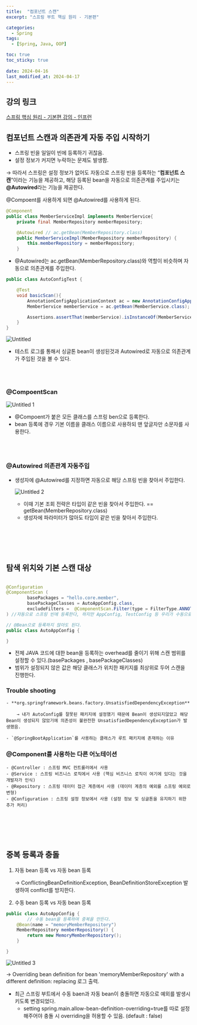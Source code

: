 ```yaml
---
title:  "컴포넌트 스캔"
excerpt: "스프링 부트 핵심 원리 - 기본편"

categories:
  - Spring
tags:
  - [Spring, Java, OOP]

toc: true
toc_sticky: true
 
date: 2024-04-16
last_modified_at: 2024-04-17
---
```


## 강의 링크
[스프링 핵심 원리 - 기본편 강의 - 인프런](https://www.inflearn.com/course/스프링-핵심-원리-기본편/dashboard)

## 컴포넌트 스캔과 의존관계 자동 주입 시작하기

- 스프링 빈을 일일이 빈에 등록하기 귀찮음.
- 설정 정보가 커지면 누락하는 문제도 발생함.

→ 따라서 스프링은 설정 정보가 없어도 자동으로 스프링 빈을 등록하는 “**컴포넌트 스캔**”이라는 기능을 제공하고, 해당 등록된 bean을 자동으로 의존관계를 주입시키는 **@Autowired**라는 기능을 제공한다.

@Compoent를 사용하게 되면 @Autowired를 사용하게 된다.

```java
@Component
public class MemberServiceImpl implements MemberService{
    private final MemberRepository memberRepository;

    @Autowired // ac.getBean(MemberRepository.class)
    public MemberServiceImpl(MemberRepository memberRepository) {
        this.memberRepository = memberRepository;
    }
```

- @Autowired는 ac.getBean(MemberRepository.class)와 역할이 비슷하며 자동으로 의존관계를 주입한다.

```java
public class AutoConfigTest {

    @Test
    void basicScan(){
        AnnotationConfigApplicationContext ac = new AnnotationConfigApplicationContext(AutoAppConfig.class);
        MemberService memberService = ac.getBean(MemberService.class);

        Assertions.assertThat(memberService).isInstanceOf(MemberService.class);
    }
}
```

![Untitled](https://github.com/Jedo0224/Jedo0224.github.io/assets/90050514/0e21ce56-3eca-4213-ae08-db6a480d4733)



- 테스트 로그를 통해서 싱글톤 bean이 생성된것과 Autowired로 자동으로 의존관계가 주입된 것을 볼 수 있다.

<br/>
<br/>

### @CompoentScan

![Untitled 1](https://github.com/Jedo0224/Jedo0224.github.io/assets/90050514/a9aef594-7da4-4d99-989b-68446e1ccb0e)


- @Compoent가 붙은 모든 클래스를 스프링 ben으로 등록한다.
- bean 등록에 경우 기본 이름을 클래스 이름으로 사용하되 맨 앞글자만 소문자를 사용한다.

<br/>
<br/>

### @Autowired 의존관계 자동주입

- 생성자에 @Autowired를 지정하면 자동으로 해당 스프링 빈을 찾아서 주입한다.
    
    ![Untitled 2](https://github.com/Jedo0224/Jedo0224.github.io/assets/90050514/e0e04223-7cae-4470-b12e-c9f781209121)

    
    - 이때 기본 조회 전략은 타입이 같은 빈을 찾아서 주입한다. == getBean(MemberRepository.class)
    - 생성자에 파라미터가 많아도 타입이 같은 빈을 찾아서 주입한다.

<br/>
<br/>
<br/>
<br/>

## 탐색 위치와 기본 스캔 대상

```java

@Configuration
@ComponentScan (
        basePackages = "hello.core.member",
        basePackageClasses = AutoAppConfig.class,
        excludeFilters =  @ComponentScan.Filter(type = FilterType.ANNOTATION, classes = Configuration.class)
) //자동으로 스프링 빈에 등록한다, 하지만 AppConfig, TestConfig 등 우리가 수동으로 스프링 빈에 등록한 @Configuration class들을 제외한다 제외한다.

// @Bean으로 등록하지 않아도 된다.
public class AutoAppConfig {

}

```

- 전체 JAVA 코드에 대한 bean을 등록하는 overhead를 줄이기 위해 스캔 범위를 설정할 수 있다.(basePackages , basePackageClasses)
- 범위가 설정되지 않은 값은 해당 클래스가 위치한 패키지를 최상위로 두어 스캔을 진행한다.

### Trouble shooting

    - **org.springframework.beans.factory.UnsatisfiedDependencyException**
        
        → 내가 AutoConfig를 잘못된 패키지에 설정했기 때문에 Bean이 생성되지않았고 해당 Bean이 생성되지 않았기에 의존성이 불완전한 UnsatisfiedDependencyException가 발생했음.
        
    - `@SpringBootApplication`를 사용하는 클래스가 루트 패키지에 존재하는 이유

### @Component를 사용하는 다른 어노테이션

    - @Controller : 스프링 MVC 컨트롤러에서 사용
    - @Service : 스프링 비즈니스 로직에서 사용 (핵심 비즈니스 로직이 여기에 있다는 것을 개발자가 인식)
    - @Repository : 스프링 데이터 접근 계층에서 사용 (데이터 계층의 예외를 스프링 예외로 변형)
    - @Configuration : 스프링 설정 정보에서 사용 (설정 정보 및 싱글톤을 유지하기 위한 추가 처리)

<br/>
<br/>
<br/>
<br/>

## 중복 등록과 충돌

1. 자동 bean 등록 vs 자동 bean 등록
    
    → ConflictingBeanDefinitionException, BeanDefinitionStoreException 발생하여 conflict를 방지한다.
    
2. 수동 bean 등록 vs 자동 bean 등록

```java
public class AutoAppConfig {
		// 수동 bean을 등록하여 중복을 만든다.
    @Bean(name = "memoryMemberRepository")
    MemberRepository memberRepository() {
        return new MemoryMemberRepository();
    }

}
```

![Untitled 3](https://github.com/Jedo0224/Jedo0224.github.io/assets/90050514/9e2c6dee-b5f6-4ca6-b1ed-7563217e31d9)


→ Overriding bean definition for bean 'memoryMemberRepository' with a different definition: replacing 로그 출력.

- 최근 스프링 부트에서 수동 baen과 자동 bean이 충돌하면 자동으로 예외를 발생시키도록 변경되었다.
    - setting spring.main.allow-bean-definition-overriding=true를 따로 설정해주어야 충돌 시 overriding을 허용할 수 있음. (default : false)
